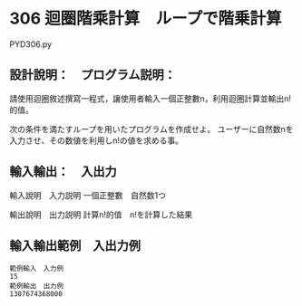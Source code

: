 # 306 迴圈階乘計算　ループで階乗計算
PYD306.py
## 設計說明：　プログラム説明：
請使用迴圈敘述撰寫一程式，讓使用者輸入一個正整數n，利用迴圈計算並輸出n!的值。

次の条件を満たすループを用いたプログラムを作成せよ。
ユーザーに自然数nを入力させ、その数値を利用しn!の値を求める事。

## 輸入輸出：　入出力
輸入說明　入力説明
一個正整數　自然数1つ

輸出說明　出力説明
計算n!的值　n!を計算した結果

## 輸入輸出範例　入出力例
```
範例輸入　入力例
15
範例輸出　出力例
1307674368000
```
